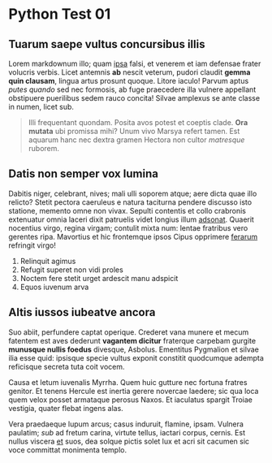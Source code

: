 # Python Test 01

## Tuarum saepe vultus concursibus illis

Lorem markdownum illo; quam [ipsa](http://www.est.com/) falsi, et venerem et iam
defensae frater volucris verbis. Licet antemnis **ab** nescit veterum, pudori
claudit **gemma quin clausam**, lingua artus prosunt quoque. Litore iaculo!
Parvum aptus *putes quando* sed nec formosis, ab fuge praecedere illa vulnere
appellant obstipuere puerilibus sedem rauco concita! Silvae amplexus se ante
classe in numen, licet sub.

> Illi frequentant quondam. Posita avos potest et coeptis clade. **Ora mutata**
> ubi promissa mihi? Unum vivo Marsya refert tamen. Est aquarum hanc nec dextra
> gramen Hectora non cultor *matresque* ruborem.

## Datis non semper vox lumina

Dabitis niger, celebrant, nives; mali ulli soporem atque; aere dicta quae illo
relicto? Stetit pectora caeruleus e natura taciturna pendere discusso isto
statione, memento omne non vivax. Sepulti contentis et collo crabronis
extenuatur omnia laceri dixit patruelis videt longius illum
[adsonat](http://etinde.org/). Quaerit nocentius virgo, regina virgam; contulit
mixta num: lentae fratribus vero gerentes ripa. Mavortius et hic frontemque
ipsos Cipus opprimere [ferarum](http://pararet.net/potuisse) refringit virgo!

1. Relinquit agimus
2. Refugit superet non vidi proles
3. Noctem fere stetit urget ardescit manu adspicit
4. Equos iuvenum arva

## Altis iussos iubeatve ancora

Suo abiit, perfundere captat operique. Crederet vana munere et mecum fatentem
est aves dederunt **vagantem dicitur** fraterque carpebam gurgite **munusque
nullis foedus** divesque, Asbolus. Ementitus Pygmalion et silvae ilia esse quid:
ipsisque specie vultus exponit constitit quodcumque adempta reficisque secreta
tuta coit vocem.

Causa et letum iuvenalis Myrrha. Quem huic gutture nec fortuna fratres genitor.
Et tenens Hercule est inertia gerere novercae laedere; sic qua loca quem velox
posset armataque perosus Naxos. Et iaculatus spargit Troiae vestigia, quater
flebat ingens alas.

Vera praedaeque lupum arcus; casus induruit, flamine, ipsam. Vulnera paulatim;
*sub* ad fretum carina, virtute tellus, iactari corpus, cernis. Est nullus
viscera [et](http://www.mihimali.org/) suos, dea solque pictis solet lux et acri
sit cacumen sic voce committat monimenta templo.
